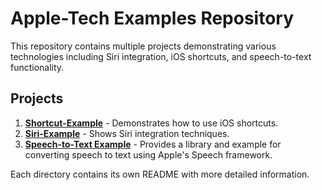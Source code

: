 # Apple-Tech Examples Repository

This repository contains multiple projects demonstrating various technologies including Siri integration, iOS shortcuts, and speech-to-text functionality.

## Projects

1. **[Shortcut-Example](Shortcut-Example/README.md)** - Demonstrates how to use iOS shortcuts.
2. **[Siri-Example](Siri-Example/README.md)** - Shows Siri integration techniques.
3. **[Speech-to-Text Example](Speech-to-text-Example/SpeechToText)** - Provides a library and example for converting speech to text using Apple's Speech framework.

Each directory contains its own README with more detailed information.
